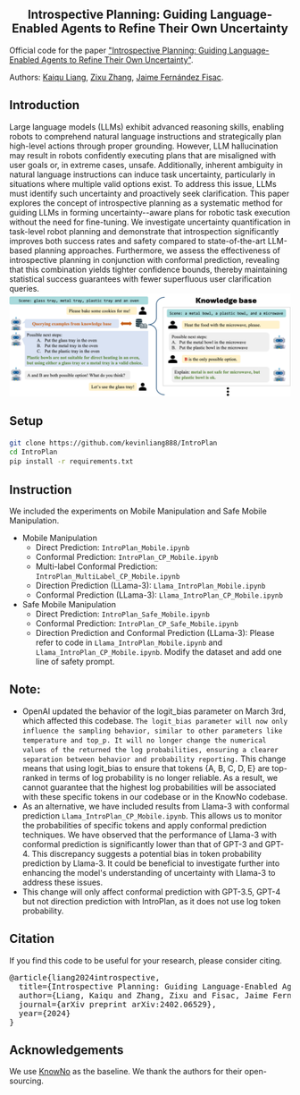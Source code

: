 <div align="center">

<h2> Introspective Planning: Guiding Language-Enabled Agents to Refine Their Own Uncertainty </h2>
        
</div>

Official code for the paper ["Introspective Planning: Guiding Language-Enabled Agents to Refine Their Own Uncertainty"](https://arxiv.org/abs/2402.06529).

Authors: [Kaiqu Liang](https://kaiquliang.github.io/), [Zixu Zhang](https://zzx9636.github.io/), [Jaime Fernández Fisac](https://saferobotics.princeton.edu/jaime).

## Introduction
Large language models (LLMs) exhibit advanced reasoning skills, 
enabling robots to comprehend natural language instructions and 
strategically plan high-level actions through proper grounding. 
However, LLM hallucination may result in robots confidently executing plans that are misaligned with user goals or, in extreme cases, unsafe. Additionally, inherent ambiguity in natural language instructions can induce task uncertainty, particularly in situations where multiple valid options exist. To address this issue, LLMs must identify such uncertainty and proactively seek clarification. This paper explores the concept of introspective planning as a systematic method for guiding LLMs in forming uncertainty--aware plans for robotic task execution without the need for fine-tuning. We investigate uncertainty quantification in task-level robot planning and demonstrate that introspection significantly improves both success rates and safety compared to state-of-the-art LLM-based planning approaches. Furthermore, we assess the effectiveness of introspective planning in conjunction with conformal prediction, revealing that this combination yields tighter confidence bounds, thereby maintaining statistical success guarantees with fewer superfluous user clarification queries.![](figs/teaser.png)

## Setup

```bash
git clone https://github.com/kevinliang888/IntroPlan
cd IntroPlan
pip install -r requirements.txt
```
## Instruction

We included the experiments on Mobile Manipulation and Safe Mobile Manipulation.

* Mobile Manipulation
  * Direct Prediction: `IntroPlan_Mobile.ipynb`
  * Conformal Prediction: `IntroPlan_CP_Mobile.ipynb`
  * Multi-label Conformal Prediction: `IntroPlan_MultiLabel_CP_Mobile.ipynb`
  * Direction Prediction (LLama-3): `Llama_IntroPlan_Mobile.ipynb`
  * Conformal Prediction (LLama-3): `Llama_IntroPlan_CP_Mobile.ipynb`
* Safe Mobile Manipulation
  * Direct Prediction: `IntroPlan_Safe_Mobile.ipynb`
  * Conformal Prediction: `IntroPlan_CP_Safe_Mobile.ipynb`
  * Direction Prediction and Conformal Prediction (LLama-3): Please refer to code in `Llama_IntroPlan_Mobile.ipynb` and `Llama_IntroPlan_CP_Mobile.ipynb`. Modify the dataset and add one line of safety prompt.

## Note:

* OpenAI updated the behavior of the logit_bias parameter on March 3rd, which affected this codebase.
`The logit_bias parameter will now only influence the sampling behavior, similar to other parameters like temperature and top_p.
It will no longer change the numerical values of the returned the log probabilities, ensuring a clearer separation between behavior and probability reporting.`
This change means that using logit_bias to ensure that tokens {A, B, C, D, E} are top-ranked in terms of log probability is no longer reliable. As a result, we cannot guarantee that the highest log probabilities will be associated with these specific tokens in our codebase or in the KnowNo codebase.
* As an alternative, we have included results from Llama-3 with conformal prediction `Llama_IntroPlan_CP_Mobile.ipynb`. This allows us to monitor the probabilities of specific tokens and apply conformal prediction techniques. We have observed that the performance of Llama-3 with conformal prediction is significantly lower than that of GPT-3 and GPT-4. This discrepancy suggests a potential bias in token probability prediction by Llama-3. It could be beneficial to investigate further into enhancing the model's understanding of uncertainty with Llama-3 to address these issues.
* This change will only affect conformal prediction with GPT-3.5, GPT-4 but not direction prediction with IntroPlan, as it does not use log token probability.


## Citation
If you find this code to be useful for your research, please consider citing.
<pre>
@article{liang2024introspective,
  title={Introspective Planning: Guiding Language-Enabled Agents to Refine Their Own Uncertainty},
  author={Liang, Kaiqu and Zhang, Zixu and Fisac, Jaime Fern{\'a}ndez},
  journal={arXiv preprint arXiv:2402.06529},
  year={2024}
}</pre>

## Acknowledgements
We use [KnowNo](https://github.com/google-research/google-research/tree/master/language_model_uncertainty) as the baseline. We thank the authors for their open-sourcing.